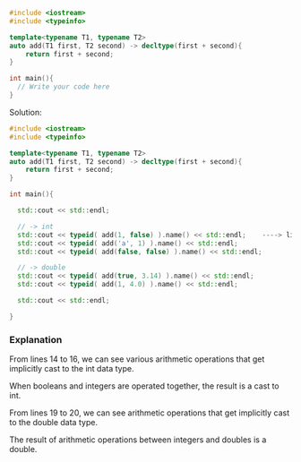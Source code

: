 ```cpp
#include <iostream>
#include <typeinfo>

template<typename T1, typename T2>
auto add(T1 first, T2 second) -> decltype(first + second){
    return first + second;
}

int main(){
  // Write your code here
}
```

Solution:

```cpp
#include <iostream>
#include <typeinfo>

template<typename T1, typename T2>
auto add(T1 first, T2 second) -> decltype(first + second){
    return first + second;
}

int main(){

  std::cout << std::endl;

  // -> int
  std::cout << typeid( add(1, false) ).name() << std::endl;    ----> line 14
  std::cout << typeid( add('a', 1) ).name() << std::endl;
  std::cout << typeid( add(false, false) ).name() << std::endl;

  // -> double
  std::cout << typeid( add(true, 3.14) ).name() << std::endl;
  std::cout << typeid( add(1, 4.0) ).name() << std::endl;

  std::cout << std::endl;

}
```
### Explanation #
From lines 14 to 16, we can see various arithmetic operations that get implicitly cast to the int data type.

When booleans and integers are operated together, the result is a cast to int.

From lines 19 to 20, we can see arithmetic operations that get implicitly cast to the double data type.

The result of arithmetic operations between integers and doubles is a double.
